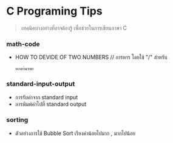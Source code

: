 # C Programing Tips #

> เทคนิคบางอย่างที่อาจต้องรู้ เพื่อช่วยในการเขียนภาษา C
### math-code ###
*  HOW TO DEVIDE OF TWO NUMBERS // การหาร โดยใช้ "/" 
    สำหรับ
    ~~~~
    หกดา่นรพะ
    
    ~~~~

### standard-input-output ###
*   การรับค่าจาก standard input
*   การพิมพ์ค่าไปที่ standard output

### sorting ###
*   ตัวอย่างการใช้ Bubble Sort เรียงค่าน้อยไปมาก , มากไปน้อย

